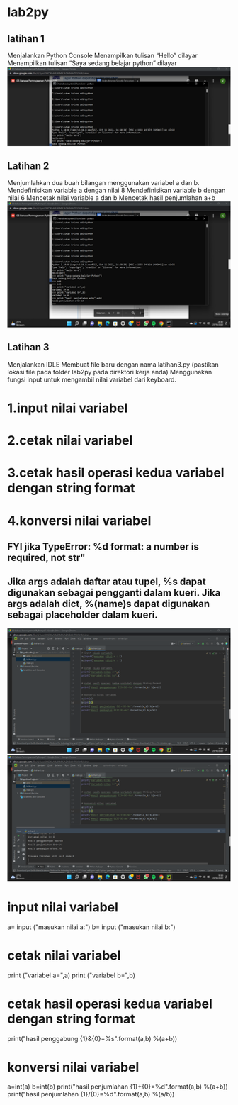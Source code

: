 # lab2py

## latihan 1 
Menjalankan Python Console
Menampilkan tulisan “Hello” dilayar
Menampilkan tulisan “Saya sedang belajar python” dilayar
![image1.png](/screenshot/ss1..png)

## Latihan 2
Menjumlahkan dua buah bilangan menggunakan variabel a dan b.
Mendefinisikan variable a dengan nilai 8
Mendefinisikan variable b dengan nilai 6
Mencetak nilai variable a dan b
Mencetak hasil penjumlahan a+b
![image2.png](/screenshot/ss2.png)

## Latihan 3
 Menjalankan IDLE
 Membuat file baru dengan nama latihan3.py (pastikan lokasi file
 pada folder lab2py pada direktori kerja anda)
 Menggunakan fungsi input untuk mengambil nilai variabel dari
 keyboard.
 # 1.input nilai variabel
 # 2.cetak nilai variabel
 # 3.cetak hasil operasi kedua variabel dengan string format
 # 4.konversi nilai variabel 
## FYI jika TypeError: %d format: a number is required, not str"
## Jika args adalah daftar atau tupel, %s dapat digunakan sebagai pengganti dalam kueri. Jika args adalah dict, %(name)s dapat digunakan sebagai placeholder dalam kueri.

![image3.png](/screenshot/ss3a.png)
![image4.png](/screenshot/ss3b.png)
# input nilai variabel
a= input ("masukan nilai a:")
b= input ("masukan nilai b:")

# cetak nilai variabel
print ("variabel a=",a)
print ("variabel b=",b)

# cetak hasil operasi kedua variabel dengan string format
print("hasil penggabung {1}&{0}=%s".format(a,b) %(a+b))

# konversi nilai variabel
a=int(a)
b=int(b)
print("hasil penjumlahan {1}+{0}=%d".format(a,b) %(a+b))
print("hasil penjumlahan {1}/{0}=%d".format(a,b) %(a/b))